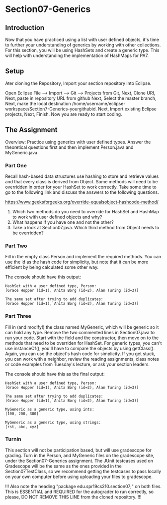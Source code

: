 # Section07-Generics

## Introduction 
Now that you have practiced using a list with user defined objects,
it's time to further your understanding of generics by working with other
collections. For this section, you will be using HashSets and create a
generic type. This will help with understanding the implementation of
HashMaps for PA7.

## Setup

Ater cloning the Repository, Import your section repository into Eclipse.

Open Eclipse
File —> Import —> Git —> Projects from Git, Next, Clone URI, Next, paste in
repository URL from github
Next, Select the master branch, Next, make the local destination
/home/username/eclipse-workspace/Section7-Generics-yourgithubid.
Next, Import existing Eclipse projects, Next, Finish.
Now you are ready to start coding.

## The Assignment
Overview: Practice using generics with user defined types.
Answer the theoretical questions first and then implement Person.java
and MyGeneric.java.

### Part One
Recall hash-based data structures use hashing to store and retrieve
values and that every class is derived from Object. Some methods will need
to be overridden in order for your HashSet to work correctly.
Take some time to go to the following link and discuss the answers to the following questions.

https://www.geeksforgeeks.org/override-equalsobject-hashcode-method/

1. Which two methods do you need to override for HashSet and HashMap
to work with user defined objects and why?
2. What happens if you have one and not the other?
3. Take a look at Section07.java. Which third method from Object needs to be overridden?

### Part Two
Fill in the empty class Person and implement the required methods.
You can use the id as the hash code for simplicity, but note that it can
be more efficient by being calculated some other way.

The console should have this output:

```
HashSet with a user defined type, Person:
[Grace Hopper (id=1), Anita Borg (id=2), Alan Turing (id=3)]

The same set after trying to add duplicates:
[Grace Hopper (id=1), Anita Borg (id=2), Alan Turing (id=3)]
```

### Part Three
Fill in (and modify!) the class named MyGeneric, which will be generic so it can hold any type.
Remove the two commented lines in Section07.java to run your code.
Start with the field and the constructor, then move on to the methods
that need to be overriden for HashSet. For generic types, you can't use
instanceOf(), you'll have to compare the objects by using getClass().
Again, you can use the object's hash code for simplicity.
If you get stuck, you can work with a neighbor, review the reading assignments,
class notes or code examples from Tuesday's lecture, or ask your section leaders.

The console should have this as the final output:

```
HashSet with a user defined type, Person:
[Grace Hopper (id=1), Anita Borg (id=2), Alan Turing (id=3)]

The same set after trying to add duplicates:
[Grace Hopper (id=1), Anita Borg (id=2), Alan Turing (id=3)]

MyGeneric as a generic type, using ints:
[100, 200, 300]

MyGeneric as a generic type, using strings:
[rst, abc, xyz]
```

### Turnin
This section will not be participation based, but will use gradescope for grading.
Turn in the Person, and MyGeneric files on the gradescope site, under the Section07-Generics 
assignment. The JUnit testcases used on Gradescope will be the same as the ones
provided in the Section07TestClass, so we recommend getting the testcases
to pass locally on your own computer before using uploading your files to 
gradescope. 

!!! Also note the heading "package edu.spr19cs210.section07;" on both files. This is ESSENTIAL and REQUIRED for the autograder to run correctly, so please,  DO NOT REMOVE THIS LINE from the cloned repository. !!!